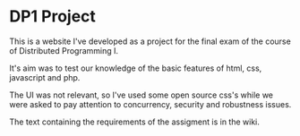 # DP1 Project

This is a website I've developed as a project for the final exam of the course of Distributed Programming I. 

It's aim was to test our knowledge of the basic features of html, css, javascript and php. 

The UI was not relevant, so I've used some open source css's while we were asked to pay attention to concurrency, security and 
robustness issues. 

The text containing the requirements of the assigment is in the wiki.

